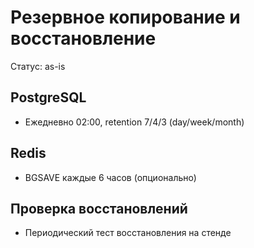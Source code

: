 # Резервное копирование и восстановление

Статус: as-is

## PostgreSQL
- Ежедневно 02:00, retention 7/4/3 (day/week/month)

## Redis
- BGSAVE каждые 6 часов (опционально)

## Проверка восстановлений
- Периодический тест восстановления на стенде
